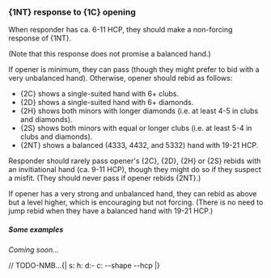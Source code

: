 ### <a name="1NT_response_to_1C_opening"> {1NT} response to {1C} opening

When responder has ca. 6-11 HCP, they should make a non-forcing response of {1NT}.

(Note that this response does not promise a balanced hand.)

If opener is minimum, they can pass (though they might prefer to bid with a very unbalanced hand). Otherwise, opener should rebid as follows:

- {2C} shows a single-suited hand with 6+ clubs.
- {2D} shows a single-suited hand with 6+ diamonds.
- {2H} shows both minors with longer diamonds (i.e. at least 4-5 in clubs and diamonds).
- {2S} shows both minors with equal or longer clubs (i.e. at least 5-4 in clubs and diamonds).
- {2NT} shows a balanced (4333, 4432, and 5332) hand with 19-21 HCP.

Responder should rarely pass opener's {2C}, {2D}, {2H} or {2S} rebids with an invitiational hand (ca. 9-11 HCP), though they might do so if they suspect a misfit. (They should never pass if opener rebids {2NT}.)

If opener has a very strong and unbalanced hand, they can rebid as above but a level higher, which is encouraging but not forcing. (There is no need to jump rebid when they have a balanced hand with 19-21 HCP.)

##### Some examples

_Coming soon..._

// TODO-NMB...{| s: h: d:- c: --shape --hcp |}
